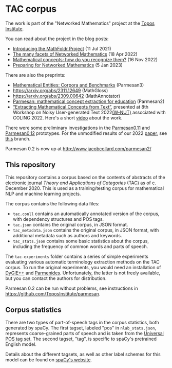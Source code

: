 # TAC corpus

The work is part of the "Networked Mathematics" project at the [Topos Institute](https://topos.site/).

You can read about the project in the blog posts:

* [Introducing the MathFoldr Project](https://topos.site/blog/2021/07/introducing-the-mathfoldr-project/) (11 Jul 2021)
* [The many facets of Networked Mathematics](https://topos.site/blog/2022/04/the-many-facets-of-networked-mathematics/) (18 Apr 2022)
* [Mathematical concepts: how do you recognize them?](https://topos.site/blog/2022/11/mathematical-concepts-how-do-you-recognize-them/) (16 Nov 2022)
* [Preparing for Networked Mathematics](https://topos.site/blog/2023-01-05-preparing-for-networked-mathematics/) (5 Jan 2023)


There are also the preprints:

* [Mathematical Entities: Corpora and Benchmarks](https://arxiv.org/abs/2406.11577) (Parmesan3)
* https://arxiv.org/abs/2311.12649 (MathGloss)
* https://arxiv.org/abs/2309.00642 (MathAnnotator)
* [Parmesan: mathematical concept extraction for education](https://arxiv.org/abs/2307.06699) (Parmesan2)
* [“Extracting Mathematical Concepts from Text”](https://aclanthology.org/2022.wnut-1.2/), presented at 
8th Workshop on Noisy User-generated Text 2022[(W-NUT)](http://noisy-text.github.io/2022/) associated with COLING 2022.
Here's a short [video](https://www.youtube.com/watch?v=-ZhZjMn1Zpk) about the work.

There were some preliminary investigations in the [Parmesan0.11](http://192.241.141.161/tac) 
and [Parmesan0.12](http://192.241.141.161/nlab) prototypes.
For the unmodified results of our 2022
[paper](https://aclanthology.org/2022.wnut-1.2/), see
[this](https://github.com/ToposInstitute/tac-corpus/tree/wnut) branch.

Parmesan 0.2 is now up at http://www.jacobcollard.com/parmesan2/

## This repository

This repository contains a corpus based on the contents of abstracts of the electronic journal _Theory
and Applications of Categories_ (TAC) as of c. December 2020. This is used
as a training/testing corpus for mathematical NLP and machine learning
projects.

The corpus contains the following data files:

- `tac.conll` contains an automatically annotated version of the corpus, with
  dependency structures and POS tags.
- `tac.json` contains the original corpus, in JSON format.
- `tac_metadata.json` contains the original corpus, in JSON format, with
  additional metadata such as authors and keywords.
- `tac_stats.json` contains some basic statistics about the corpus, including the
  frequency of common words and parts of speech.

The `tac-experiments` folder contains a series of simple experiments evaluating
various automatic terminology extraction methods on the TAC corpus. 
To run the original experiments, you would need an installation of 
[DyGIE++](https://github.com/dwadden/dygiepp) and
[Parmenides](https://tsapps.nist.gov/publication/get_pdf.cfm?pub_id=919688).
Unfortunately, the latter is not freely available, but you can contact the
authors for distribution.

Parmesan 0.2 can be run without problems, see instructions in https://github.com/ToposInstitute/parmesan.

## Corpus statistics

There are two types of part-of-speech tags in the corpus statistics, both
generated by spaCy. The first tagset, labeled "pos" in `nlab_stats.json`,
represents coarse-grained parts of speech and is taken from the 
[Universal POS tag set](https://universaldependencies.org/docs/u/pos/). The
second tagset, "tag", is specific to spaCy's pretrained English model. 

Details about the different tagsets, as well as other label schemes for this
model can be found on [spaCy's website](https://spacy.io/models/en).
